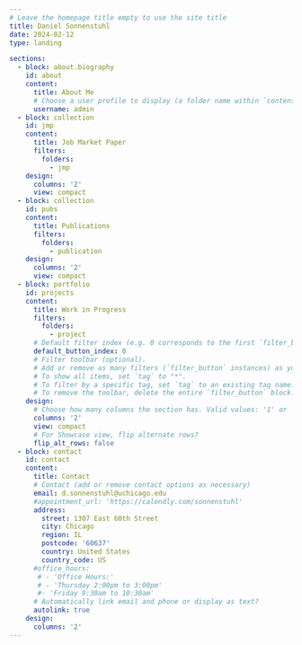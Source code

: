 ```yaml
---
# Leave the homepage title empty to use the site title
title: Daniel Sonnenstuhl
date: 2024-02-12
type: landing

sections:
  - block: about.biography
    id: about
    content:
      title: About Me
      # Choose a user profile to display (a folder name within `content/authors/`)
      username: admin
  - block: collection
    id: jmp
    content:
      title: Job Market Paper
      filters:
        folders:
          - jmp
    design:
      columns: '2'
      view: compact
  - block: collection
    id: pubs
    content:
      title: Publications
      filters:
        folders:
          - publication
    design:
      columns: '2'
      view: compact
  - block: portfolio
    id: projects
    content:
      title: Work in Progress
      filters:
        folders:
          - project
      # Default filter index (e.g. 0 corresponds to the first `filter_button` instance below).
      default_button_index: 0
      # Filter toolbar (optional).
      # Add or remove as many filters (`filter_button` instances) as you like.
      # To show all items, set `tag` to "*".
      # To filter by a specific tag, set `tag` to an existing tag name.
      # To remove the toolbar, delete the entire `filter_button` block.
    design:
      # Choose how many columns the section has. Valid values: '1' or '2'.
      columns: '2'
      view: compact
      # For Showcase view, flip alternate rows?
      flip_alt_rows: false
  - block: contact
    id: contact
    content:
      title: Contact
      # Contact (add or remove contact options as necessary)
      email: d.sonnenstuhl@uchicago.edu
      #appointment_url: 'https://calendly.com/sonnenstuhl'
      address:
        street: 1307 East 60th Street
        city: Chicago
        region: IL
        postcode: '60637'
        country: United States
        country_code: US
      #office_hours:
       # - 'Office Hours:'
       # - 'Thursday 2:00pm to 3:00pm'
       #- 'Friday 9:30am to 10:30am'
      # Automatically link email and phone or display as text?
      autolink: true
    design:
      columns: '2'
---
```

